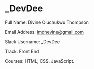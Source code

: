 # _DevDee

Full Name: Divine Oluchukwu Thompson

Email Address: imdhevine@gmail.com

Slack Username: _DevDee

Track: Front End

Courses: HTML, CSS. JavaScript.
